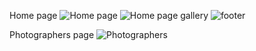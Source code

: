 Home page
![Home page](https://github.com/HasiruAmarasooriya/LK-Model-Zone-Photography/assets/89748072/937a4b21-bf48-42de-ae5b-c10c0ce230b4)
![Home page gallery](https://github.com/HasiruAmarasooriya/LK-Model-Zone-Photography/assets/89748072/1a7f045e-1816-4b79-81bd-58e399376bdb)
![footer](https://github.com/HasiruAmarasooriya/LK-Model-Zone-Photography/assets/89748072/60cd132f-7b81-4100-b496-3438ea4718c1)

Photographers page
![Photographers](https://github.com/HasiruAmarasooriya/LK-Model-Zone-Photography/assets/89748072/288c5cfc-8125-4d3f-9708-51912d461376)
